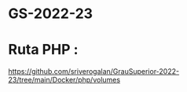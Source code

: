# GS-2022-23

# Ruta PHP :
https://github.com/sriverogalan/GrauSuperior-2022-23/tree/main/Docker/php/volumes
